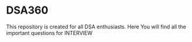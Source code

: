 # DSA360
This repository is created for all DSA enthusiasts. Here You will find all the important questions for INTERVIEW
